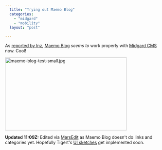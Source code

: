 ```yaml
---
  title: "Trying out Maemo Blog"
  categories: 
    - "midgard"
    - "mobility"
  layout: "post"

---
```

<p>
 As <a href="http://inz.fi/blog/?p=66">reported by Inz</a>, <a href="http://maemo-hackers.org/wiki/MaemoBlog">Maemo Blog</a> <em>seems to</em> work properly with <a href="http://www.midgard-project.org/">Midgard CMS</a> now. Cool!
</p>

<p>
<img src="https://d2vqpl3tx84ay5.cloudfront.net/maemo-blog-test-small.jpg" border="0" height="240" width="400" alt="maemo-blog-test-small.jpg" />

<p>
<strong>Updated 11:09Z:</strong> Edited via <a href="http://ranchero.com/marsedit/">MarsEdit</a> as Maemo Blog doesn't do links and categories yet. Hopefully Tigert's <a href="http://maemo-hackers.org/wiki/MaemoBlog/UserInterfaceSketches">UI sketches</a> get implemented soon.
</p>
